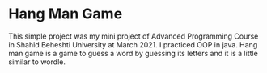 # Hang Man Game

This simple project was my mini project of Advanced Programming Course in Shahid Beheshti University at March 2021. I practiced OOP in java.
Hang man game is a game to guess a word by guessing its letters and it is a little similar to wordle.

